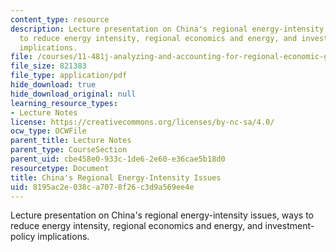 ```yaml
---
content_type: resource
description: Lecture presentation on China's regional energy-intensity issues, ways
  to reduce energy intensity, regional economics and energy, and investment-policy
  implications.
file: /courses/11-481j-analyzing-and-accounting-for-regional-economic-growth-spring-2009/8195ac2e038ca7078f26c3d9a569ee4e_MIT11_481Js09_lec23.pdf
file_size: 821383
file_type: application/pdf
hide_download: true
hide_download_original: null
learning_resource_types:
- Lecture Notes
license: https://creativecommons.org/licenses/by-nc-sa/4.0/
ocw_type: OCWFile
parent_title: Lecture Notes
parent_type: CourseSection
parent_uid: cbe458e0-933c-1de6-2e60-e36cae5b18d0
resourcetype: Document
title: China's Regional Energy-Intensity Issues
uid: 8195ac2e-038c-a707-8f26-c3d9a569ee4e
---
```

Lecture presentation on China's regional energy-intensity issues, ways to reduce energy intensity, regional economics and energy, and investment-policy implications.